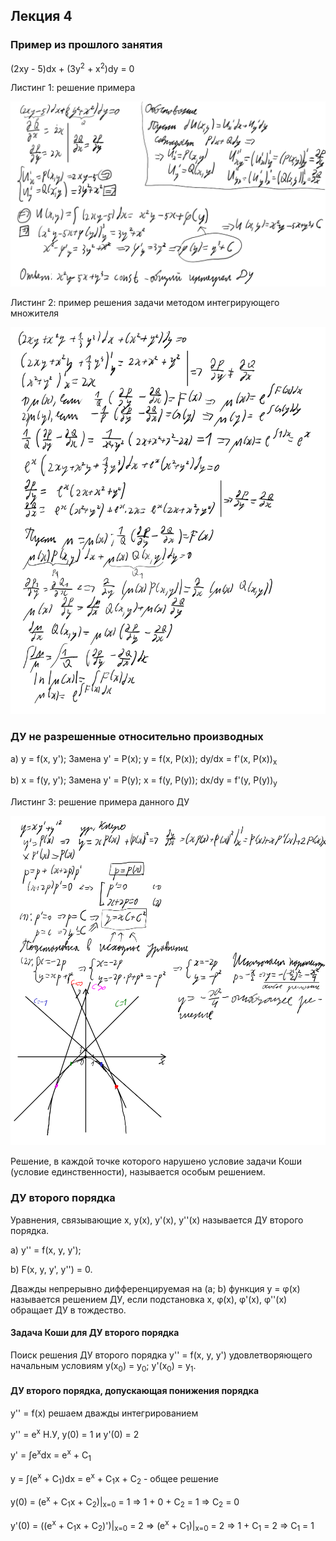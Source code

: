 ## Лекция 4

### Пример из прошлого занятия

(2xy - 5)dx + (3y<sup>2</sup> + x<sup>2</sup>)dy = 0

Листинг 1: решение примера

<img src=../../source-figures/diff-eq-lect4-list1.png>

Листинг 2: пример решения задачи методом интегрирующего множителя

<img src=../../source-figures/diff-eq-lect4-list2.png>

### ДУ не разрешенные относительно производных

a) y = f(x, y'); Замена y' = P(x); y = f(x, P(x)); dy/dx = f'(x, P(x))<sub>x</sub>

b) x = f(y, y'); Замена y' = P(y); x = f(y, P(y)); dx/dy = f'(y, P(y))<sub>y</sub>

Листинг 3: решение примера данного ДУ

<img src=../../source-figures/diff-eq-lect4-list3.png>

Решение, в каждой точке которого нарушено условие задачи Коши (условие единственности), называется особым решением.

### ДУ второго порядка

Уравнения, связывающие x, y(x), y'(x), y''(x) называется ДУ второго порядка.

a) y'' = f(x, y, y');

b) F(x, y, y', y'') = 0.

Дважды непрерывно дифференцируемая на (a; b) функция y = <a>&phi;</a>(x) называется решением ДУ, если подстановка x, <a>&phi;</a>(x), <a>&phi;</a>'(x), <a>&phi;</a>''(x) обращает ДУ в тождество.

#### Задача Коши для ДУ второго порядка

Поиск решения ДУ второго порядка y'' = f(x, y, y') удовлетворяющего начальным условиям y(x<sub>0</sub>) = y<sub>0</sub>; y'(x<sub>0</sub>) = y<sub>1</sub>.

#### ДУ второго порядка, допускающая понижения порядка

y'' = f(x) решаем дважды интегрированием

y'' = e<sup>x</sup> Н.У, y(0) = 1 и y'(0) = 2

y' = <a>&int;e<sup>x</sup>dx = e<sup>x</sup> + C<sub>1</sub></a>

y = <a>&int;</a>(e<sup>x</sup> + C<sub>1</sub>)dx = e<sup>x</sup> + C<sub>1</sub>x + C<sub>2</sub> - общее решение

y(0) = (e<sup>x</sup> + C<sub>1</sub>x + C<sub>2</sub>)|<sub>x=0</sub> = 1 => 1 + 0 + C<sub>2</sub> = 1 => C<sub>2</sub> = 0

y'(0) = ((e<sup>x</sup> + C<sub>1</sub>x + C<sub>2</sub>)')|<sub>x=0</sub> = 2 => (e<sup>x</sup> + C<sub>1</sub>)|<sub>x=0</sub> = 2 => 1 + C<sub>1</sub> = 2 => C<sub>1</sub> = 1
